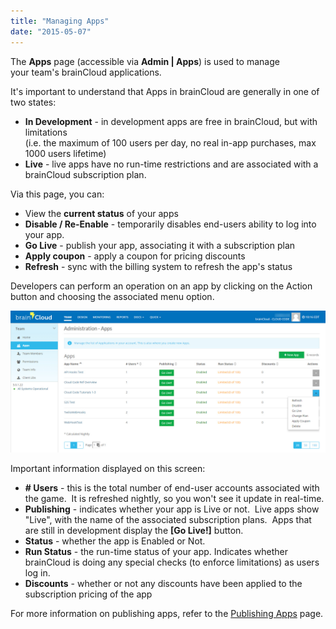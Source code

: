 ```yaml
---
title: "Managing Apps"
date: "2015-05-07"
---
```


The **Apps** page (accessible via **Admin | Apps**) is used to manage your team's brainCloud applications.

It's important to understand that Apps in brainCloud are generally in one of two states:

- **In Development** - in development apps are free in brainCloud, but with limitations  
    (i.e. the maximum of 100 users per day, no real in-app purchases, max 1000 users lifetime)
- **Live** - live apps have no run-time restrictions and are associated with a brainCloud subscription plan.

Via this page, you can:

- View the **current status** of your apps
- **Disable / Re-Enable** - temporarily disables end-users ability to log into your app.
- **Go Live** - publish your app, associating it with a subscription plan
- **Apply coupon** - apply a coupon for pricing discounts
- **Refresh** - sync with the billing system to refresh the app's status

Developers can perform an operation on an app by clicking on the Action button and choosing the associated menu option.

[![brainCloud](images/brainCloud_dashboard_appAdminActions.jpg)](/apidocs/wp-content/uploads/2016/08/brainCloud_dashboard_appAdminActions.jpg)

Important information displayed on this screen:

- **\# Users** - this is the total number of end-user accounts associated with the game.  It is refreshed nightly, so you won't see it update in real-time.
- **Publishing** - indicates whether your app is Live or not.  Live apps show "Live", with the name of the associated subscription plans.  Apps that are still in development display the **\[Go Live!\]** button.
- **Status** - whether the app is Enabled or Not.
- **Run Status** - the run-time status of your app. Indicates whether brainCloud is doing any special checks (to enforce limitations) as users log in.
- **Discounts** - whether or not any discounts have been applied to the subscription pricing of the app

For more information on publishing apps, refer to the [Publishing Apps](/apidocs/portal-usage/publishing-apps/) page.
